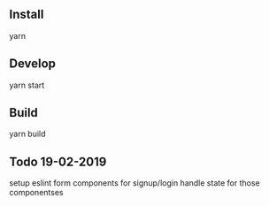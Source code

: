 
## Install
yarn

## Develop
yarn start

## Build
yarn build


## Todo 19-02-2019

setup eslint
form components for signup/login
handle state for those componentses